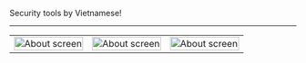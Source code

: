 Security tools by Vietnamese!

*****

<table width="80%">
 <tr> 
 <td><img width="100%" src="https://images.sex.com/images/pinporn/2016/11/07/300/16863230.gif" alt="About screen" title="About screen"</img></td> 
 <td><img width="100%" src="https://images.sex.com/images/pinporn/2016/11/07/300/16863230.gif" alt="About screen" title="About screen"</img></td> 
 <td><img width="100%" src="https://images.sex.com/images/pinporn/2016/11/07/300/16863230.gif" alt="About screen" title="About screen"</img></td> 
 </tr> 
 </table>
